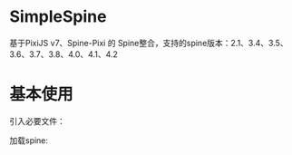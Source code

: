 # SimpleSpine

基于PixiJS v7、Spine-Pixi 的 Spine整合，支持的spine版本：2.1、3.4、3.5、3.6、3.7、3.8、4.0、4.1、4.2

# 基本使用

引入必要文件：

<script src="src/pixi7.4.2.min.js"></script>
<script src="src/pixi-spine.js"></script>
<script src="src/SimpleSpine.js"></script>

加载spine:

<script>
    var app = new PIXI.Application({
        width: window.innerWidth,
        height: window.innerHeight,
        resolution: window.devicePixelRatio || 1,
        autoDensity: true,
        resizeTo: window,
        backgroundColor: 0x2c3e50,
        hello: true,
    });
    document.body.appendChild(app.view);
    async function newSpine(src) {
        let spineData = await SimpleSpine.load(src);
        //自动判断预乘（如果你不知道纹理是否为预乘）
        //spineData.setPremultiplied();
        //设置为预乘图片
        //spineData.setPremultiplied(true);
        let mySpine = SimpleSpine.spine(spineData);
        //设置debug
        //mySpine.setDebug();
        let animation = mySpine.spine;
        app.stage.addChild(animation);
        //设置动画
        animation.state.setAnimation(0, 'run', true);
    }
    newSpine('assets/spine/spineboy.skel')
</script>
